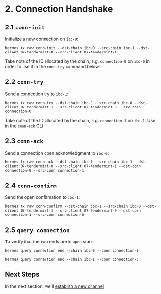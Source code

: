 # 2. Connection Handshake

## 2.1 `conn-init`

Initialize a new connection on `ibc-0`:
```shell
hermes tx raw conn-init --dst-chain ibc-0 --src-chain ibc-1 --dst-client 07-tendermint-0 --src-client 07-tendermint-1
```

Take note of the ID allocated by the chain, e.g. `connection-0` on `ibc-0` in order to use it in the `conn-try` command below.

## 2.2 `conn-try`

Send a connection try to `ibc-1`:
```shell
hermes tx raw conn-try --dst-chain ibc-1 --src-chain ibc-0 --dst-client 07-tendermint-1 --src-client 07-tendermint-0 --src-conn connection-0
```

Take note of the ID allocated by the chain, e.g. `connection-1` on `ibc-1`. Use in the `conn-ack` CLI

## 2.3 `conn-ack`

Send a connection open acknowledgment to `ibc-0`:
```shell
hermes tx raw conn-ack --dst-chain ibc-0 --src-chain ibc-1 --dst-client 07-tendermint-0 --src-client 07-tendermint-1 --dst-conn connection-0 --src-conn connection-1
```

## 2.4 `conn-confirm`

Send the open confirmation to `ibc-1`:
```shell
hermes tx raw conn-confirm --dst-chain ibc-1 --src-chain ibc-0 --dst-client 07-tendermint-1 --src-client 07-tendermint-0 --dst-conn connection-1 --src-conn connection-0
```

## 2.5 `query connection`

To verify that the two ends are in `Open` state:

```shell
hermes query connection end --chain ibc-0 --conn connection-0
```

```shell
hermes query connection end --chain ibc-1 --conn connection-1
```


## Next Steps

In the next section, we'll [establish a new channel](./channel.md)
